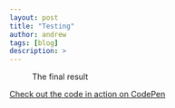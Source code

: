 ```yaml
---
layout: post
title: "Testing"
author: andrew
tags: [blog]
description: >
---
```





<figure class="final">
<figcaption>The final result</figcaption>
</figure>

<a href="https://codepen.io/mshwery/pen/uCBbn" class="codepen" target="_blank">Check out the code in action on CodePen</a>

<style>
svg {
font: 10px sans-serif;
}

.foreground {
fill: #2D6A99;
}

.background {
fill: #eee;
}
</style>
<script src="https://cdnjs.cloudflare.com/ajax/libs/vis/4.15.0/vis.min.js" type="text/javascript"></script><link rel="https://cdnjs.cloudflare.com/ajax/libs/vis/4.15.0/vis.min.css"></link>

<script src="https://d3js.org/d3.v4.min.js"></script>
<script type="text/javascript">

var n = 10,
random = function() { return Math.floor(Math.random() * 100); },
data = d3.range(n).map(random);

var barChart = {
init: function(el) {
this.height = 80;
this.width = 220;
this.padding = 12;
barWidth = Math.floor((this.width - (this.padding * (data.length - 1))) / data.length);
barHeight = this.height;

this.svg = d3.select(el).insert('svg', ':first-child')
.attr('width', this.width)
.attr("height", this.height);

this.draw();
},

draw: function() {
var self = this;

this.meters = this.svg
.append("g")
.attr("class", "meter")
.selectAll("rect")
.data(data)
.enter()
.append('g')
.attr("class", "bar");

this.drawBar().attr("class", "background").attr("y", 0).attr("height", barHeight);
this.drawBar().attr("class", "foreground").attr("y", barHeight).attr("height", 0);

setInterval(function() {
data = d3.range(n).map(random);
self.update();
}, 2000);
},

update: function () {
var self = this;
d3.selectAll("rect.foreground").each(self.animate);
},

animate: function (d, i) {
var total = data[i];
var bar = d3.select(this);
if (barHeight - total != bar.attr("y")) {
bar.transition().duration(1500).attr("height", total).attr("y", barHeight - total);
}
},

drawBar: function () {
var self = this;

return this.meters.append("rect")
.attr("x", function (d, i) {
return i * (barWidth + self.padding);
})
.attr("width", barWidth);
}
}

barChart.init('figure.final');
</script>
